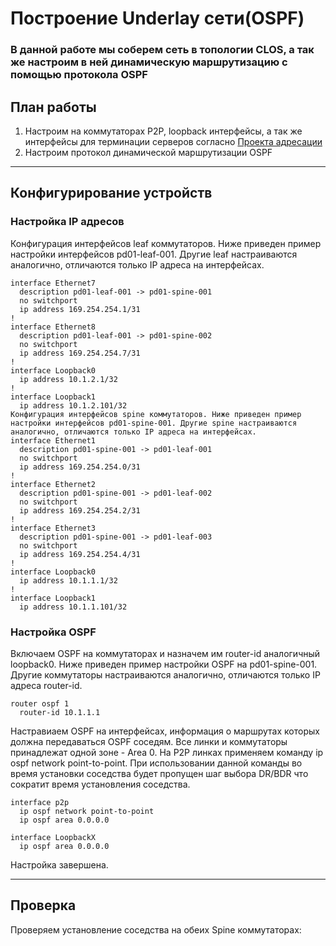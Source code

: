 # Построение Underlay сети(OSPF)

### В данной работе мы соберем сеть в топологии CLOS, а так же настроим в ней динамическую маршрутизацию с помощью протокола OSPF

## План работы

1.  Настроим на коммутаторах P2P, loopback интерфейсы, а так же интерфейсы для терминации серверов согласно [Проекта адресации](https://github.com/aledkrv/otus_cod_learning/tree/main/lesson_1)
2.  Настроим протокол динамической маршрутизации OSPF

---

## Конфигурирование устройств

### Настройка IP адресов

Конфигурация интерфейсов leaf коммутаторов. Ниже приведен пример настройки интерфейсов pd01-leaf-001. Другие leaf настраиваются аналогично, отличаются только IP адреса на интерфейсах.

```
interface Ethernet7
  description pd01-leaf-001 -> pd01-spine-001
  no switchport
  ip address 169.254.254.1/31
!
interface Ethernet8
  description pd01-leaf-001 -> pd01-spine-002
  no switchport
  ip address 169.254.254.7/31
!
interface Loopback0
  ip address 10.1.2.1/32
!
interface Loopback1
  ip address 10.1.2.101/32
Конфигурация интерфейсов spine коммутаторов. Ниже приведен пример настройки интерфейсов pd01-spine-001. Другие spine настраиваются аналогично, отличаются только IP адреса на интерфейсах.
interface Ethernet1
  description pd01-spine-001 -> pd01-leaf-001
  no switchport
  ip address 169.254.254.0/31
!
interface Ethernet2
  description pd01-spine-001 -> pd01-leaf-002
  no switchport
  ip address 169.254.254.2/31
!
interface Ethernet3
  description pd01-spine-001 -> pd01-leaf-003
  no switchport
  ip address 169.254.254.4/31
!
interface Loopback0
  ip address 10.1.1.1/32
!
interface Loopback1
  ip address 10.1.1.101/32
```

### Настройка OSPF

Включаем OSPF на коммутаторах и назначем им router-id аналогичный loopback0. Ниже приведен пример настройки OSPF на pd01-spine-001. Другие коммутаторы настраиваются аналогично, отличаются только IP адреса router-id.

```
router ospf 1
  router-id 10.1.1.1
```

Настравиаем OSPF на интерфейсах, информация о маршрутах которых должна передаваться OSPF соседям. Все линки и коммутаторы принадлежат одной зоне - Area 0. На P2P линках применяем команду ip ospf network point-to-point. При использовании данной команды во время установки соседства будет пропущен шаг выбора DR/BDR что сократит время установления соседства.

```
interface p2p
  ip ospf network point-to-point
  ip ospf area 0.0.0.0
```

```
interface LoopbackX
  ip ospf area 0.0.0.0
```

Настройка завершена.

---

## Проверка

Проверяем установление соседства на обеих Spine коммутаторах:
